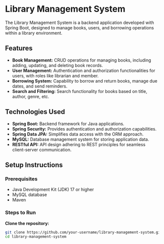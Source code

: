 # Library Management System

The Library Management System is a backend application developed with Spring Boot, designed to manage books, users, and borrowing operations within a library environment.

## Features

- **Book Management:** CRUD operations for managing books, including adding, updating, and deleting book records.
- **User Management:** Authentication and authorization functionalities for users, with roles like librarian and member.
- **Borrowing System:** Capability to borrow and return books, manage due dates, and send reminders.
- **Search and Filtering:** Search functionality for books based on title, author, genre, etc.


## Technologies Used

- **Spring Boot:** Backend framework for Java applications.
- **Spring Security:** Provides authentication and authorization capabilities.
- **Spring Data JPA:** Simplifies data access with the ORM approach.
- **MySQL:** Database management system for storing application data.
- **RESTful API:** API design adhering to REST principles for seamless client-server communication.

## Setup Instructions

### Prerequisites

- Java Development Kit (JDK) 17 or higher
- MySQL database
- Maven

### Steps to Run

**Clone the repository:**

   ```bash
   git clone https://github.com/your-username/library-management-system.git
   cd library-management-system
```
